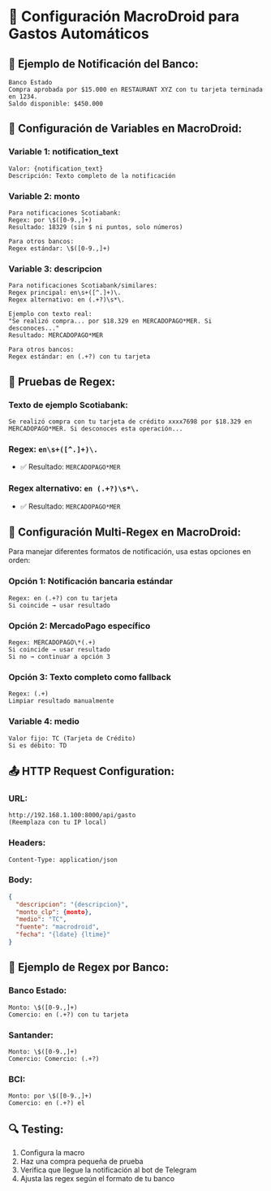 # 📱 Configuración MacroDroid para Gastos Automáticos

## 🎯 Ejemplo de Notificación del Banco:
```
Banco Estado
Compra aprobada por $15.000 en RESTAURANT XYZ con tu tarjeta terminada en 1234.
Saldo disponible: $450.000
```

## 🔧 Configuración de Variables en MacroDroid:

### Variable 1: notification_text
```
Valor: {notification_text}
Descripción: Texto completo de la notificación
```

### Variable 2: monto
```
Para notificaciones Scotiabank:
Regex: por \$([0-9.,]+)
Resultado: 18329 (sin $ ni puntos, solo números)

Para otros bancos:
Regex estándar: \$([0-9.,]+)
```

### Variable 3: descripcion  
```
Para notificaciones Scotiabank/similares:
Regex principal: en\s+([^.]+)\.
Regex alternativo: en (.+?)\s*\.

Ejemplo con texto real:
"Se realizó compra... por $18.329 en MERCADOPAGO*MER. Si desconoces..."
Resultado: MERCADOPAGO*MER

Para otros bancos:
Regex estándar: en (.+?) con tu tarjeta
```

## 🧪 Pruebas de Regex:

### Texto de ejemplo Scotiabank:
```
Se realizó compra con tu tarjeta de crédito xxxx7698 por $18.329 en MERCADOPAGO*MER. Si desconoces esta operación...
```

### Regex: `en\s+([^.]+)\.`
- ✅ Resultado: `MERCADOPAGO*MER`

### Regex alternativo: `en (.+?)\s*\.` 
- ✅ Resultado: `MERCADOPAGO*MER`

## 🔄 Configuración Multi-Regex en MacroDroid:

Para manejar diferentes formatos de notificación, usa estas opciones en orden:

### Opción 1: Notificación bancaria estándar
```
Regex: en (.+?) con tu tarjeta
Si coincide → usar resultado
```

### Opción 2: MercadoPago específico  
```
Regex: MERCADOPAGO\*(.+)
Si coincide → usar resultado
Si no → continuar a opción 3
```

### Opción 3: Texto completo como fallback
```
Regex: (.+)
Limpiar resultado manualmente
```

### Variable 4: medio
```
Valor fijo: TC (Tarjeta de Crédito)
Si es débito: TD
```

## 📤 HTTP Request Configuration:

### URL:
```
http://192.168.1.100:8000/api/gasto
(Reemplaza con tu IP local)
```

### Headers:
```
Content-Type: application/json
```

### Body:
```json
{
  "descripcion": "{descripcion}",
  "monto_clp": {monto},
  "medio": "TC",
  "fuente": "macrodroid",
  "fecha": "{ldate} {ltime}"
}
```

## 🎨 Ejemplo de Regex por Banco:

### Banco Estado:
```
Monto: \$([0-9.,]+)
Comercio: en (.+?) con tu tarjeta
```

### Santander:
```
Monto: \$([0-9.,]+)
Comercio: Comercio: (.+?)
```

### BCI:
```
Monto: por \$([0-9.,]+)
Comercio: en (.+?) el
```

## 🔍 Testing:
1. Configura la macro
2. Haz una compra pequeña de prueba
3. Verifica que llegue la notificación al bot de Telegram
4. Ajusta las regex según el formato de tu banco
